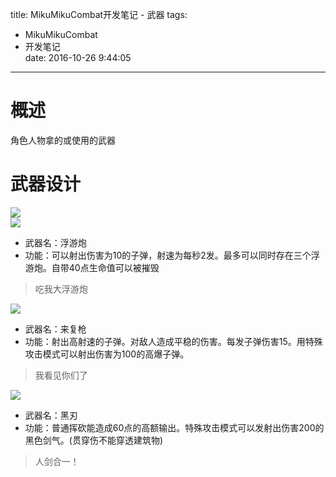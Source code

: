 title: MikuMikuCombat开发笔记 - 武器
tags:
  - MikuMikuCombat
  - 开发笔记  
date: 2016-10-26 9:44:05 

---

# 概述 #
角色人物拿的或使用的武器

# 武器设计 #

![](/images/mmc/funnel.png)  
![](/images/mmc/funnel2.png)  

- 武器名：浮游炮
- 功能：可以射出伤害为10的子弹，射速为每秒2发。最多可以同时存在三个浮游炮。自带40点生命值可以被摧毁
> 吃我大浮游炮

![](/images/mmc/rifle_min.png)  

- 武器名：来复枪
- 功能：射出高射速的子弹。对敌人造成平稳的伤害。每发子弹伤害15。用特殊攻击模式可以射出伤害为100的高爆子弹。
> 我看见你们了

![](/images/mmc/blade_min.png)  
- 武器名：黑刃
- 功能：普通挥砍能造成60点的高额输出。特殊攻击模式可以发射出伤害200的黑色剑气。(贯穿伤不能穿透建筑物)
> 人剑合一！
